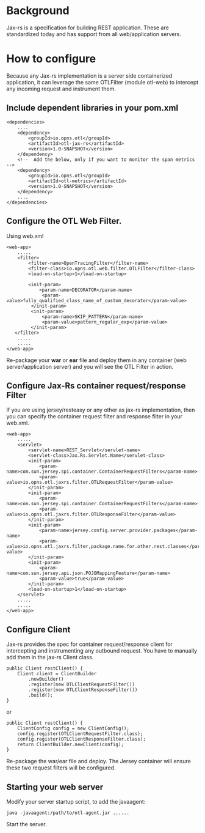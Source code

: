 # Background

Jax-rs is a specification for building REST application. These are standardized today and has support from all web/application servers.

# How to configure

Because any Jax-rs implementation is a server side containerized application, it can leverage the same OTLFilter (module otl-web) to intercept any incoming request and instrument them. 

## Include dependent libraries in your pom.xml

```
<dependencies>
    ....
    <dependency>
        <groupId>io.opns.otl</groupId>
        <artifactId>otl-jax-rs</artifactId>
        <version>1.0-SNAPSHOT</version>
    </dependency>
    <!--  Add the below, only if you want to monitor the span metrics -->
    <dependency>
        <groupId>io.opns.otl</groupId>
        <artifactId>otl-metrics</artifactId>
        <version>1.0-SNAPSHOT</version>
    </dependency>
    ....
</dependencies>

```

## Configure the OTL Web Filter.

Using web.xml

```
<web-app>
    .....
    <filter>
        <filter-name>OpenTracingFilter</filter-name>
        <filter-class>io.opns.otl.web.filter.OTLFilter</filter-class>
        <load-on-startup>1</load-on-startup>
        
        <init-param>
            <param-name>DECORATOR</param-name>
             <param-value>fully_qualified_class_name_of_custom_decorator</param-value>
         </init-param>
         <init-param>
             <param-name>SKIP_PATTERN</param-name>
             <param-value>pattern_regular_exp</param-value>
         </init-param>
   </filter>
    .....
    .....
</web-app>

```

Re-package your **war** or **ear** file and deploy them in any container (web server/application server) and you will see the OTL Filter in action.

## Configure Jax-Rs container request/response Filter

If you are using jersey/resteasy or any other as jax-rs implementation, then you can specify the container request filter and response filter in your web.xml.

```
<web-app>
    .....
    <servlet>  
        <servlet-name>REST_Servlet</servlet-name>  
        <servlet-class>Jax.Rs.Servlet.Name</servlet-class>  
        <init-param>
            <param-name>com.sun.jersey.spi.container.ContainerRequestFilters</param-name>
            <param-value>io.opns.otl.jaxrs.filter.OTLRequestFilter</param-value>
        </init-param>
        <init-param>
            <param-name>com.sun.jersey.spi.container.ContainerRequestFilters</param-name>
            <param-value>io.opns.otl.jaxrs.filter.OTLResponseFilter</param-value>
        </init-param>
        <init-param>  
            <param-name>jersey.config.server.provider.packages</param-name>  
            <param-value>io.opns.otl.jaxrs.filter,package.name.for.other.rest.classes</param-value>  
        </init-param>  
        <init-param>  
            <param-name>com.sun.jersey.api.json.POJOMappingFeature</param-name>  
            <param-value>true</param-value>  
        </init-param>      
        <load-on-startup>1</load-on-startup>  
    </servlet> 
    .....
    .....
</web-app>

```

## Configure Client

Jax-rs provides the spec for container request/response client for intercepting and instrumenting any outbound request. You have to manually add them in the jax-rs Client class.

```
public Client restClient() {
    Client client = ClientBuilder
        .newBuilder()
        .register(new OTLClientRequestFilter())
        .register(new OTLClientResponseFilter())
        .build();
}
```
or

```
public Client restClient() {
    ClientConfig config = new ClientConfig();
    config.register(OTLClientRequestFilter.class);
    config.register(OTLClientResponseFilter.class);
    return ClientBuilder.newClient(config);
}
```

Re-package the war/ear file and deploy. The Jersey container will ensure these two request filters will be configured.

## Starting your web server
Modify your server startup script, to add the javaagent:

```
java -javaagent:/path/to/otl-agent.jar ......
```

Start the server.
